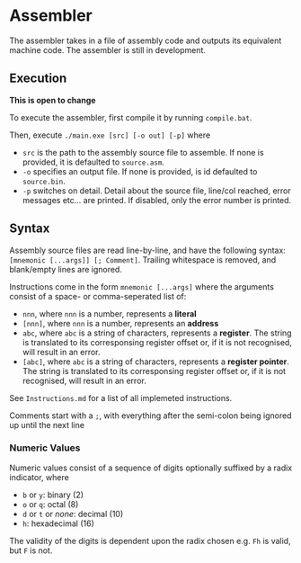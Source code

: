 # Assembler

The assembler takes in a file of assembly code and outputs its equivalent machine code. The assembler is still in development.

## Execution

**This is open to change**

To execute the assembler, first compile it by running `compile.bat`.

Then, execute `./main.exe [src] [-o out] [-p]` where
  - `src` is the path to the assembly source file to assemble. If none is provided, it is defaulted to `source.asm`.
  - `-o` specifies an output file. If none is provided, is id defaulted to `source.bin`.
  - `-p` switches on detail. Detail about the source file, line/col reached, error messages etc... are printed. If disabled, only the error number is printed.

## Syntax

Assembly source files are read line-by-line, and have the following syntax: `[mnemonic [...args]] [; Comment]`. Trailing whitespace is removed, and blank/empty lines are ignored.

Instructions come in the form `mnemonic [...args]` where the arguments consist of a space- or comma-seperated list of:
  - `nnn`, where `nnn` is a number, represents a **literal**
  - `[nnn]`, where `nnn` is a number, represents an **address**
  - `abc`, where `abc` is a string of characters, represents a **register**. The string is translated to its corresponsing register offset or, if it is not recognised, will result in an error.
  - `[abc]`, where `abc` is a string of characters, represents a **register pointer**. The string is translated to its corresponsing register offset or, if it is not recognised, will result in an error.

See `Instructions.md` for a list of all implemeted instructions.

Comments start with a `;`, with everything after the semi-colon being ignored up until the next line

### Numeric Values

Numeric values consist of a sequence of digits optionally suffixed by a radix indicator, where
  - `b` or `y`: binary (2)
  - `o` or `q`: octal (8)
  - `d` or `t` or *none*: decimal (10)
  - `h`: hexadecimal (16)

The validity of the digits is dependent upon the radix chosen e.g. `Fh` is valid, but `F` is not.

